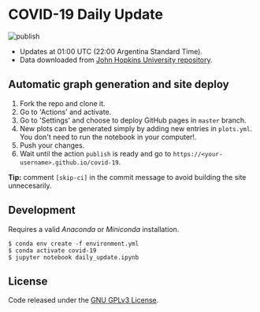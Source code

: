 # COVID-19 Daily Update

![publish](https://github.com/epassaro/covid-19/workflows/publish/badge.svg)

- Updates at 01:00 UTC (22:00 Argentina Standard Time).
- Data downloaded from [John Hopkins University repository](https://github.com/CSSEGISandData/COVID-19).

## Automatic graph generation and site deploy

1. Fork the repo and clone it.
2. Go to 'Actions' and activate. 
3. Go to 'Settings' and choose to deploy GitHub pages in `master` branch.
4. New plots can be generated simply by adding new entries in `plots.yml`. You don't need to run the notebook in your computer!.
5. Push your changes.
6. Wait until the action `publish` is ready and go to `https://<your-username>.github.io/covid-19`.

**Tip:** comment `[skip-ci]` in the commit message to avoid building the site unnecesarily.

## Development

Requires a valid _Anaconda_ or _Miniconda_ installation.

```
$ conda env create -f environment.yml
$ conda activate covid-19
$ jupyter notebook daily_update.ipynb
```

## License

Code released under the [GNU GPLv3 License](https://raw.githubusercontent.com/epassaro/covid-19/master/LICENSE).
